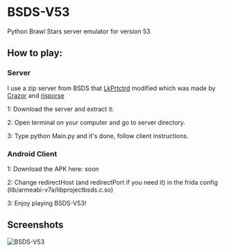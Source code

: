 # BSDS-V53
Python Brawl Stars server emulator for version 53

## How to play: ##

### Server ###
I use a zip server from BSDS that [LkPrtctrd](https://github.com/LkPrtctrd) modified which was made by [Сrazor](https://github.com/CrazorTheCat) and [risporse](https://github.com/risporce)

1: Download the server and extract it: 

2: Open terminal on your computer and go to server directory.

3: Type python Main.py and it's done, follow client instructions.

### Android Client ###
1: Download the APK here: soon

2: Change redirectHost (and redirectPort if you need it) in the frida config (lib/armeabi-v7a/libprojectbsds.c.so)

3: Enjoy playing BSDS-V53!

## Screenshots ##
![BSDS-V53]()
